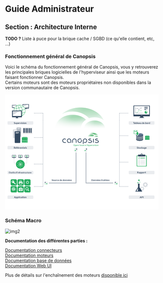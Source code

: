 # Guide Administrateur

## Section : Architecture Interne

**TODO ?** Liste à puce pour la brique cache / SGBD (ce qu'elle contient, etc, ...)

### Fonctionnement général de Canopsis

Voici le schéma du fonctionnement général de Canopsis, vous y retrouverez les principales briques logicielles de l'hyperviseur ainsi que les moteurs faisant fonctionner Canopsis.  
Certains moteurs sont des moteurs propriétaires non disponibles dans la version communautaire de Canopsis.

![img1](images/schema.png)

### Schéma Macro

![img2](/doc-ce/Guide%20Administrateur/Architecture%20interne/images/Cano_macro_resume.png)

**Documentation des différentes parties :**

[Documentation connecteurs](/doc-ce/Guide%20Connecteur)  
[Documentation moteurs](/doc-ce/Guide%20Administrateur/Moteurs)  
[Documentation base de données](/doc-ce/Guide%20Administrateur/Troubleshooting/BDD%20:%20requ%C3%AAtes%20de%20base%20etc.md)  
[Documentation Web UI](/doc-ce/Guide%20Utilisateur/Interface)  

Plus de détails sur l'enchaînement des moteurs [disponible ici](/doc-ce/Guide%20Administrateur/Moteurs/Sch%C3%A9ma%20encha%C3%AEnement.md)